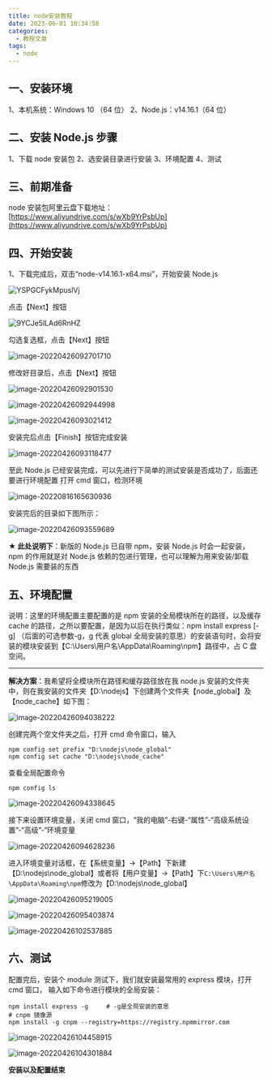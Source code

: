 ```yaml
---
title: node安装教程
date: 2023-06-01 10:34:58
categories:
  - 教程文章
tags:
  - node
---
```


## 一、安装环境

1、本机系统：Windows 10 （64 位）
2、Node.js：v14.16.1（64 位）

## 二、安装 Node.js 步骤

1、下载 node 安装包
2、选安装目录进行安装
3、环境配置
4、测试

## 三、前期准备

node 安装包阿里云盘下载地址：[https://www.aliyundrive.com/s/wXb9YrPsbUp](https://www.aliyundrive.com/s/wXb9YrPsbUp)

## 四、开始安装

1、下载完成后，双击“node-v14.16.1-x64.msi”，开始安装 Node.js

![YSPGCFykMpuslVj](https://gitee.com/gzcc_kims/figure/raw/master/YSPGCFykMpuslVj.png)

点击【Next】按钮

![9YCJe5lLAd6RnHZ](https://gitee.com/gzcc_kims/figure/raw/master/9YCJe5lLAd6RnHZ.png)

勾选复选框，点击【Next】按钮

![image-20220426092701710](https://gitee.com/gzcc_kims/figure/raw/master/image-20220426092701710.png)

修改好目录后，点击【Next】按钮

![image-20220426092901530](https://gitee.com/gzcc_kims/figure/raw/master/image-20220426092901530.png)

![image-20220426092944998](https://gitee.com/gzcc_kims/figure/raw/master/image-20220426092944998.png)

![image-20220426093021412](https://gitee.com/gzcc_kims/figure/raw/master/image-20220426093021412.png)

安装完后点击【Finish】按钮完成安装

![image-20220426093118477](https://gitee.com/gzcc_kims/figure/raw/master/image-20220426093118477.png)

至此 Node.js 已经安装完成，可以先进行下简单的测试安装是否成功了，后面还要进行环境配置
打开 cmd 窗口，检测环境

![image-20220816165630936](https://gitee.com/gzcc_kims/figure/raw/master/image-20220816165630936.png)

安装完后的目录如下图所示：

![image-20220426093559689](https://gitee.com/gzcc_kims/figure/raw/master/image-20220426093559689.png)

**★ 此处说明下**：新版的 Node.js 已自带 npm，安装 Node.js 时会一起安装，npm 的作用就是对 Node.js 依赖的包进行管理，也可以理解为用来安装/卸载 Node.js 需要装的东西

## 五、环境配置

说明：这里的环境配置主要配置的是 npm 安装的全局模块所在的路径，以及缓存 cache 的路径，之所以要配置，是因为以后在执行类似：npm install express [-g] （后面的可选参数-g，g 代表 global 全局安装的意思）的安装语句时，会将安装的模块安装到【C:\Users\用户名\AppData\Roaming\npm】路径中，占 C 盘空间。

---

**解决方案**：我希望将全模块所在路径和缓存路径放在我 node.js 安装的文件夹中，则在我安装的文件夹【D:\nodejs】下创建两个文件夹【node_global】及【node_cache】如下图：

![image-20220426094038222](https://gitee.com/gzcc_kims/figure/raw/master/image-20220426094038222.png)

创建完两个空文件夹之后，打开 cmd 命令窗口，输入

```
npm config set prefix "D:\nodejs\node_global"
npm config set cache "D:\nodejs\node_cache"
```

查看全局配置命令

```
npm config ls
```

![image-20220426094338645](https://gitee.com/gzcc_kims/figure/raw/master/image-20220426094338645.png)

接下来设置环境变量，关闭 cmd 窗口，“我的电脑”-右键-“属性”-“高级系统设置”-“高级”-“环境变量

![image-20220426094628236](https://gitee.com/gzcc_kims/figure/raw/master/image-20220426094628236.png)

进入环境变量对话框，在【系统变量】->【Path】下新建【D:\nodejs\node_global】或者将【用户变量】->【Path】下`C:\Users\用户名\AppData\Roaming\npm`修改为【D:\nodejs\node_global】

![image-20220426095219005](https://gitee.com/gzcc_kims/figure/raw/master/image-20220426095219005.png)

![image-20220426095403874](https://gitee.com/gzcc_kims/figure/raw/master/image-20220426095403874.png)

![image-20220426102537885](https://gitee.com/gzcc_kims/figure/raw/master/image-20220426102537885.png)

## 六、测试

配置完后，安装个 module 测试下，我们就安装最常用的 express 模块，打开 cmd 窗口，
输入如下命令进行模块的全局安装：

```
npm install express -g     # -g是全局安装的意思
# cnpm 镜像源
npm install -g cnpm --registry=https://registry.npmmirror.com
```

![image-20220426104458915](https://gitee.com/gzcc_kims/figure/raw/master/image-20220426104458915.png)

![image-20220426104301884](https://gitee.com/gzcc_kims/figure/raw/master/image-20220426104301884.png)

**安装以及配置结束**

